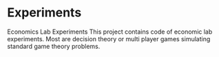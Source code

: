 # Experiments
Economics Lab Experiments
This project contains code of economic lab experiments.
Most are decision theory or multi player games simulating standard game theory problems.

